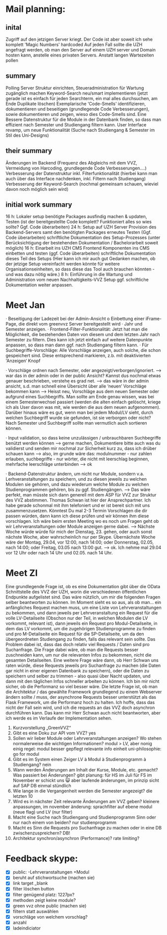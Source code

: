 # Mail planning:
## inital
 Zugriff auf den jetzigen Server kriegt. Der Code ist aber soweit ich sehe komplett
'Magic Numbers'  hardcoded
Auf jeden Fall sollte die UZH angefragt werden, ob man den Server auf einem UZH server und Domain hosten kann, anstelle eines privaten Servers. 
Anstatt langen Wartezeiten pollen
## summary
Polling Server Struktur einrichten, Steueradministration für Wartung zugänglich machen
Keyword-Search neu/smart implementieren (jetzt gerade ist es einfach für jeden Searchterm, ein mal alles durchsuchen, am Ende Duplikate löschen)
Exemplarische 'Code-Smells' identifizieren, dokumentieren und beseitigen (grundlegende Code Verbesserungen), sowie dokumentieren und zeigen, wieso dies Code-Smells sind.
Eine Bessere Datenstruktur für die Module in der Datenbank finden, so dass man  effizient nach Semester und Studiengang filtern kann.
User Interface revamp, um neue Funktionalität (Suche nach Studiengang & Semester im Stil des Uni-Designs)
## their summary
Änderungen im Backend (Frequenz des Abgleichs mit dem VVZ, Vermeidung von Harcoding, grundlegende Code Verbesserungen….)
Verbesserung der Datenstruktur inkl. Filterfunktionalität (hierbei kann man auch über das Interface nachdenken, inkl. Filtern nach Studiengang)
Verbesserung der Keyword-Search (nochmal gemeinsam schauen, wieviel davon noch möglich sein wird)
## initial work summary
16 h: Lokaler setup
benötigte Packages ausfindig machen & updaten, 
Testen (ist der bereitgestellte Code komplett? Funktioniert alles so wies sollte? Ggf. Code überarbeiten)
24 h: Setup auf UZH Server
Provision des Backend-Servers samt den benötigten Packages
erneutes Testen (Ggf. Code überarbeiten)
schriftliche Dokumentation des Setup-Prozesses (unter Berücksichtigung der bestehenden Dokumentation / Bachelorarbeit soweit möglich)
16 h: Einarbeit ins UZH CMS
Frontend Komponenten ins CMS einbetten und testen (ggf. Code überarbeiten)
schriftliche Dokumentation dieses Teil des Setups
(Hier kann ich mir auch gut Gedanken machen, ob der jetzige Setup vereinfacht werden könnte für weitere Organisationseinheiten, so dass diese das Tool auch brauchen könnten - und was dazu nötig wäre.)
8 h: Einführung in die Wartung und Administration vom neuen Nachhaltigkeits-VVZ Setup
ggf. schriftliche Dokumentation weiter anpassen.

# Meet Jan
·     Beseitigung der Ladezeit bei der Admin-Ansicht
    o     Einbettung einer iFrame-Page, die direkt vom greenvvz Server bereitgestellt wird
·     Jahr und Semester anzeigen. 
·     Frontend-Filter-Funktionalität: Jetzt hat man die Möglichkeit, die bestehenden Daten von diesem und dem letzten Jahr nach Semester zu filtern. Dies kann ich jetzt einfach auf weitere Datenpunkte anpassen, so dass man dann ggf. nach Studiengang filtern kann. 
·     Für Suchbegriffe-Vorschläge: Alle Vorschläge anzeigen, auch solche, die schon gespeichert sind. Diese entsprechend markieren, z.b. mit deaktivierten 'Anzeigen‘ Knopf 
 

·     Vorschläge ordnen nach Semester, oder angezeigt/verborgen/ignoriert. —> war das in der admin oder in der public Ansicht? Kannst dus nochmal etwas genauer beschrieben, verstehe es grad net.
    --> das wäre in der admin ansicht, s.d. man schnell eine Übersicht über alle ‘neuen’ Vorschläge bekommen kann  —> Heisst neu, Vorschläge aus dem neuen Semester oder aufgrund eines Suchbegriffs. Man sollte am Ende genau wissen, was bei einem Semesterwechsel passiert (werden die alten einfach gelöscht, kriege ich als User davon was mit, wie werden die aus dem neuen aufgenommen). Darüber hinaus wäre es gut, wenn man bei jedem Modul/LV sieht, durch welchen Suchbegriff wurde sie gefunden, ist sie verborgen oder nicht? Nach Semester und Suchbegriff sollte man vermutlich auch sortieren können.

·     Input validation, so dass keine unzulässigen / unbrauchbaren Suchbegriffe benützt werden können —> gerne machen, Dokumentiere bitte auch was du validierst und senden mir nochmal zur Sicherheit kurz zu, dass ich drüber schauen kann
--> also, im grunde wäre das: modulnummer - nur zahlen erlauben, suchbegriffe - nur wörter, die nicht mit leerschlag beginnen, mehrfache leerschläge unterbinden —> ok
 

·     Backend-Datenstruktur ändern, um nicht nur Module, sondern v.a. Lerhveranstaltungen zu speichern, und zu diesen jeweils zu welchen Modulen sie gehören, und dazu wiederum welche Module zu welchen Studienprogrammen gehören, bis zu ggf. Studiengängen. —> Das wäre perfekt, man müsste sich dann generell mit dem ASP für VVZ zur Struktur des VVZ abstimmen. Thomas Schwan ist hier der Ansprechpartner. Ich habe gerade schonmal mit ihm telefoniert und er ist bereit sich mit uns zusammenzusetzen. Könntest Du mal 2-3 Termin Vorschlagen die dir passen würden, dann kann ich diese prüfen und wir können ihm diese vorschlagen. Ich wäre beim ersten Meeting wo es noch um Fragen geht ob wir Lehrveranstaltungen oder Module anzeigen gerne dabei. 
--> Nächste Woche würde würde für mich der Dienstag, 23. gehen, oder auch sonst nächste Woche, aber wahrscheinlich nur per Skype.
Übernächste Woche wäre der Montag, 29.04, vor 12:00, nach 14:00; oder Donnerstag, 02.05, nach 14:00; oder Freitag, 03.05 nach 13:00 gut.
—> ok. Ich nehme mal 29.04 vor 12 Uhr oder nach 14 Uhr und 02.05. nach 14 Uhr.

# Meet ZI

Eine grundlegende Frage ist, ob es eine Dokumentation gibt über die OData Schnittstelle des VVZ der UZH, worin die verschiedenen öffentlichen Endpunkte aufgelistet sind. Das wäre nützlich, um mir die folgenden Fragen selber beantworten zu können.
Im Moment sieht es so aus, als ob man...
ein anfängliches Request machen muss, um eine Liste von Lehrveranstaltungen zu bekommen, und dann jeweils 
per Lehrveranstaltung ein Request für die volle LV-Detailseite (Obschon nur der Teil, in welchen Modulen die LV vorkommt, relevant ist), dann jeweils 
ein Request pro Modul-Detailseite, in dem das LV vorkommt, um die zugehörigen Studienprogramme zu finden
und pro M-Detailseite ein Request für die SP-Detailseite, um da den übergeordneten Studiengang zu finden, falls das relevant sein sollte.
Das Problem dabei ist, dass das doch relativ viel Requests / Daten sind pro Suchanfrage. 
Die Frage dabei wäre, ob man die Requests besser zuschneiden kann, um nur die relevanten Infos zu bekommen, nicht die gesamten Detailseiten.
Eine weitere Frage wäre dann, ob Herr Schwan uns raten würde, diese Requests jeweils pro Suchanfrage zu machen (die Daten gar nicht in einer eigenen Datenbank zu speichern), oder die Daten zu speichern und selber zu trimmen - also quasi über Nacht updaten, und dann mit den täglichen Infos schneller arbeiten zu können. Ich bin mir nicht sicher, ob die Performanz so viel besser wäre.
Die letzte Frage ist, ob man die Architektur / das gewählte Framework grundlegend zu einem Webserver ändern sollte / muss, der asynchrone Requests besser unterstützt als das Flask Framework, um die Performanz hoch zu halten. Ich hoffe, dass das nicht der Fall sein wird, und ich die requests an das VVZ doch asynchron durchführen kann. Das kann mir Herr Schwan auch nicht beantworten, aber ich werde es im Verlaufe der Implementation sehen.

1) Kurzvorstellung „GreenVVZ“
2) Gibt es eine Doku zur API vom VVZ?
    yes
3) Sollen wir lieber Module oder Lehrveranstaltungen anzeigen? Wo stehen normalerweise die wichtigen Informationen?
   modul > LV, aber nonig einig
   regel: modul besser gepflegt
   relevante info einheit
   uni-philosophie: go for modul
4) Gibt es im System einen Zeiger LV à Modul à Studienprogramm à Studiengang?
    nein
5) Wann werden Änderungen am Inhalt der Kurse, Module, etc. gemacht? Was passiert bei Änderungen?
   gibt planung: 
   für HS im Juli
   für FS im November
   er schickt uns 😺
   aber laufende änderungen, im prinzip sicht auf SAP DB
   einmal stündlich
6) Wie lange in die Vergangenheit werden die Semester angezeigt?
   die letzten 10
7) Wird es in nächster Zeit relevante Änderungen am VVZ geben?
   kleinere anpassungen, im november änderung: sprachfilter auf ebene modul (neue flag) und LV (nur filter) 
8) Macht eine Suche nach Studiengang und Studienprogramm Sinn oder nur nach einem von beiden?
   nur studienprogramm
9)  Macht es Sinn die Requests pro Suchanfrage zu machen oder in eine DB zwischenzuspreichern?
    DB!
10) Architektur synchron/asynchron (Performance)?
    rate limiting?

# Feedback skype:
- [x] public: -Lehrveranstaltungen +Modul
- [x] beruht auf stichwortsuche (machen sie)
- [x] link target _blank
- [x] filter löschen button
- [x] filter genügend platz: 1227px?
- [x] methoden zeigt keine module?
- [x] green vvz ohne public (machen sie)
- [x] filtern statt auswählen
- [x] vorschläge von welchem vorschlag?
- [x] anzahl 
- [x] ladeindiciator